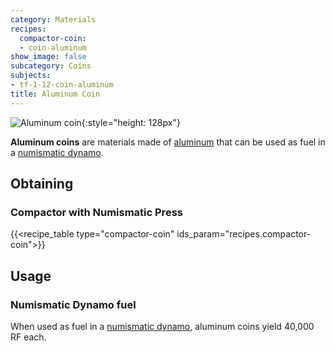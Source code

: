 ```yaml
---
category: Materials
recipes:
  compactor-coin:
  - coin-aluminum
show_image: false
subcategory: Coins
subjects:
- tf-1-12-coin-aluminum
title: Aluminum Coin
---
```


![Aluminum coin](/images/docs/1.12/thermal-foundation/coin-aluminum.png){:style="height: 128px"}


**Aluminum coins** are materials made of [aluminum](../aluminum-ingot/) that
can be used as fuel in a [numismatic dynamo](../../thermal-expansion/numismatic-dynamo/).


Obtaining
---------

### Compactor with Numismatic Press
{{<recipe_table type="compactor-coin" ids_param="recipes.compactor-coin">}}


Usage
-----

### Numismatic Dynamo fuel
When used as fuel in a [numismatic dynamo](../../thermal-expansion/numismatic-dynamo/), aluminum
coins yield 40,000 RF each.
